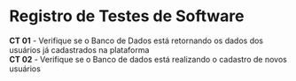 # Registro de Testes de Software

**CT 01** - Verifique se o Banco de Dados está retornando os dados dos usuários já cadastrados na plataforma <br>
**CT 02** - Verifique se o Banco de dados está realizando o cadastro de novos usuários

<!-- ## Avaliação

Discorra sobre os resultados do teste. Ressaltando pontos fortes e fracos identificados na solução. Comente como o grupo pretende atacar esses pontos nas próximas iterações. Apresente as falhas detectadas e as melhorias geradas a partir dos resultados obtidos nos testes.

> **Links Úteis**:
> - [Ferramentas de Test para Java Script](https://geekflare.com/javascript-unit-testing/) -->
